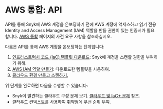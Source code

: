 # AWS 통합: API

API를 통해 Snyk에 AWS 계정을 온보딩하기 전에 AWS 계정에 액세스하고 읽기 전용 Identity and Access Management (IAM) 역할을 만들 권한이 있는 인증서가 필요합니다. [AWS 통합](../) 페이지의 사전 요구 사항을 참조하십시오.

다음은 API를 통해 AWS 계정을 온보딩하는 단계입니다:

1. [인프라스트럭처 코드 (IaC) 템플릿 다운로드](step-1-download-iam-role-iac-template.md): Snyk에 계정을 스캔할 권한을 부여하기 위해.
2. [AWS IAM 역할 만들기](step-2-create-the-snyk-iam-role-api.md): 다운로드한 템플릿을 사용하여.
3. [클라우드 환경 만들고 스캔하기.](step-3-create-and-scan-a-snyk-cloud-environment.md)

위 단계를 완료하면 다음을 수행할 수 있습니다:

* Snyk이 발견하는 클라우드 구성 문제 보기. [클라우드 및 IaC+ 문제](../../../getting-started-with-iac+-and-cloud-scans/manage-iac+-and-cloud-issues/) 참조.
* 클라우드 컨텍스트를 사용하여 취약점에 우선 순위 부여.
